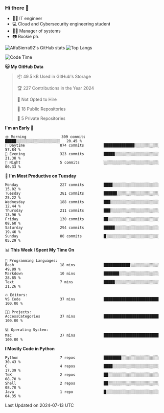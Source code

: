 ### Hi there 👋
- 👨‍💻 IT engineer
- 💻 Cloud and Cybersecurity engineering student
- 👨‍💼 Manager of systems
- 📷 Rookie ph.


![AlfaSierra92's GitHub stats](https://github-readme-stats.vercel.app/api?username=AlfaSierra92&theme=nord)
![Top Langs](https://github-readme-stats.vercel.app/api/top-langs/?username=AlfaSierra92&theme=nord&layout=compact)

<!--START_SECTION:waka-->
![Code Time](http://img.shields.io/badge/Code%20Time-148%20hrs%2016%20mins-blue)

**🐱 My GitHub Data** 

> 📦 49.5 kB Used in GitHub's Storage 
 > 
> 🏆 227 Contributions in the Year 2024
 > 
> 🚫 Not Opted to Hire
 > 
> 📜 18 Public Repositories 
 > 
> 🔑 5 Private Repositories 
 > 
**I'm an Early 🐤** 

```text
🌞 Morning                309 commits         █████░░░░░░░░░░░░░░░░░░░░   20.45 % 
🌆 Daytime                874 commits         ██████████████░░░░░░░░░░░   57.84 % 
🌃 Evening                323 commits         █████░░░░░░░░░░░░░░░░░░░░   21.38 % 
🌙 Night                  5 commits           ░░░░░░░░░░░░░░░░░░░░░░░░░   00.33 % 
```
📅 **I'm Most Productive on Tuesday** 

```text
Monday                   227 commits         ████░░░░░░░░░░░░░░░░░░░░░   15.02 % 
Tuesday                  381 commits         ██████░░░░░░░░░░░░░░░░░░░   25.22 % 
Wednesday                188 commits         ███░░░░░░░░░░░░░░░░░░░░░░   12.44 % 
Thursday                 211 commits         ███░░░░░░░░░░░░░░░░░░░░░░   13.96 % 
Friday                   130 commits         ██░░░░░░░░░░░░░░░░░░░░░░░   08.60 % 
Saturday                 294 commits         █████░░░░░░░░░░░░░░░░░░░░   19.46 % 
Sunday                   80 commits          █░░░░░░░░░░░░░░░░░░░░░░░░   05.29 % 
```


📊 **This Week I Spent My Time On** 

```text
💬 Programming Languages: 
Bash                     18 mins             ████████████░░░░░░░░░░░░░   49.89 % 
Markdown                 10 mins             ███████░░░░░░░░░░░░░░░░░░   28.85 % 
Text                     7 mins              █████░░░░░░░░░░░░░░░░░░░░   21.26 % 

🔥 Editors: 
VS Code                  37 mins             █████████████████████████   100.00 % 

🐱‍💻 Projects: 
AccessCategories         37 mins             █████████████████████████   100.00 % 

💻 Operating System: 
Mac                      37 mins             █████████████████████████   100.00 % 
```

**I Mostly Code in Python** 

```text
Python                   7 repos             ████████░░░░░░░░░░░░░░░░░   30.43 % 
C                        4 repos             ████░░░░░░░░░░░░░░░░░░░░░   17.39 % 
TeX                      2 repos             ██░░░░░░░░░░░░░░░░░░░░░░░   08.70 % 
Shell                    2 repos             ██░░░░░░░░░░░░░░░░░░░░░░░   08.70 % 
Java                     1 repo              █░░░░░░░░░░░░░░░░░░░░░░░░   04.35 % 
```




 Last Updated on 2024-07-13 UTC
<!--END_SECTION:waka-->

<!--
**AlfaSierra92/AlfaSierra92** is a ✨ _special_ ✨ repository because its `README.md` (this file) appears on your GitHub profile.

Here are some ideas to get you started:

- 🔭 I’m currently working on ...
- 🌱 I’m currently learning ...
- 👯 I’m looking to collaborate on ...
- 🤔 I’m looking for help with ...
- 💬 Ask me about ...
- 📫 How to reach me: ...
- 😄 Pronouns: ...
- ⚡ Fun fact: ...
-->
